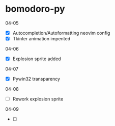 # bomodoro-py

04-05

- [x] Autocompletion/Autoformatting neovim config
- [x] Tkinter animation impented

04-06

- [x] Explosion sprite added

04-07

- [x] Pywin32 transparency

04-08

- [ ] Rework explosion sprite

04-09

- [ ] 
